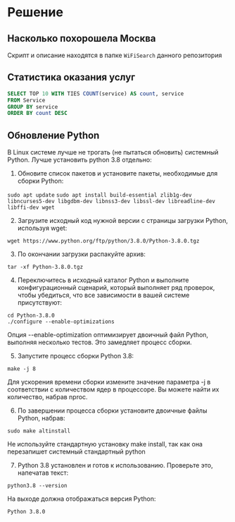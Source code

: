 # Решение

## Насколько похорошела Москва

Скрипт и описание находятся в папке `WiFiSearch` данного репозитория

## Статистика оказания услуг 

```SQL
SELECT TOP 10 WITH TIES COUNT(service) AS count, service
FROM Service
GROUP BY service
ORDER BY count DESC
```

## Обновление Python

В Linux системе лучше не трогать (не пытаться обновить) системный Python. Лучше установить python 3.8 отдельно: 

1. Обновите список пакетов и установите пакеты, необходимые для сборки Python:

`sudo apt update`
`sudo apt install build-essential zlib1g-dev libncurses5-dev libgdbm-dev libnss3-dev libssl-dev libreadline-dev libffi-dev wget`

2. Загрузите исходный код нужной версии с страницы загрузки Python, используя wget:

`wget https://www.python.org/ftp/python/3.8.0/Python-3.8.0.tgz`

3. По окончании загрузки распакуйте архив:

`tar -xf Python-3.8.0.tgz`

4. Переключитесь в исходный каталог Python и выполните конфигурационный сценарий, который выполняет ряд проверок, чтобы убедиться, что все зависимости в вашей системе присутствуют:

```
cd Python-3.8.0
./configure --enable-optimizations
```
Опция --enable-optimization оптимизирует двоичный файл Python, выполняя несколько тестов. Это замедляет процесс сборки.

5. Запустите процесс сборки Python 3.8:

`make -j 8`

Для ускорения времени сборки измените значение параметра -j в соответствии с количеством ядер в процессоре. Вы можете найти их количество, набрав nproc.

6. По завершении процесса сборки установите двоичные файлы Python, набрав:

`sudo make altinstall`

Не используйте стандартную установку make install, так как она перезапишет системный стандартный python

7. Python 3.8 установлен и готов к использованию. Проверьте это, напечатав текст:

`python3.8 --version`

На выходе должна отображаться версия Python:

`Python 3.8.0`
